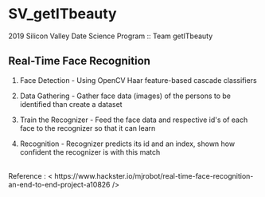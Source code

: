 # SV_getITbeauty
2019 Silicon Valley Date Science Program :: Team getITbeauty


## Real-Time Face Recognition 

 1. Face Detection - Using OpenCV Haar feature-based cascade classifiers
  
 2. Data Gathering - Gather face data (images) of the persons to be identified than create a dataset
  
 3. Train the Recognizer - Feed the face data and respective id's of each face to the recognizer so that it can learn
  
 4. Recognition - Recognizer predicts its id and an index, shown how confident the recognizer is with this match
 
 <br/>
 Reference : < https://www.hackster.io/mjrobot/real-time-face-recognition-an-end-to-end-project-a10826 />
